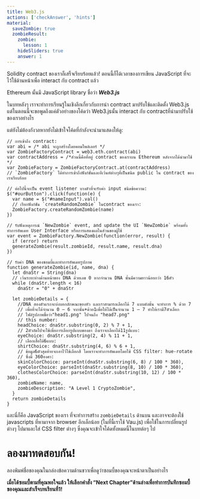 ```yaml
---
title: Web3.js
actions: ['checkAnswer', 'hints']
material:
  saveZombie: true
  zombieResult:
    zombie:
      lesson: 1
    hideSliders: true
    answer: 1
---
```


Solidity contract ของเราก็เสร็จเรียบร้อยแล้ว! ตอนนี้ก็ได้เวลาของการเขียน JavaScript ที่จะไว้ใช้ด้านหน้าเพื่อ interact กับ contract แล้ว

Ethereum นั้นมี JavaScript library  ชื่อว่า **_Web3.js_**

ในบทหลังๆ เราจะทำการเรียนรู้ในเชิงลึกเกี่ยวกับการนำ contract มาปรับใช้และติดตั้ง Web3.js แต่ในตอนนี้จะขอพูดถึงแค่ตัวอย่างของโค้ดว่า Web3.jsนั้น interact กับ contractที่นำมาปรับใช้ของเราอย่างไร 

แต่ยังไม่ต้องกังวลหากยังไม่เข้าใจโค้ดที่กำลังจะนำมาแสดงให้ดู:

```
// การเข้าถึง contract:
var abi = /* abi จะถูกสร้างโดยคอมไพล์เลอร์ */
var ZombieFactoryContract = web3.eth.contract(abi)
var contractAddress = /*ส่วนนี้คือที่อยู่ contract ของเราบน Ethereum หลังจากได้นำมาใช้ */
var ZombieFactory = ZombieFactoryContract.at(contractAddress)
// `ZombieFactory` ได้ทำการเข้าถึงฟังก์ชั่นและอีเว้นท์ต่างๆที่เป็นชนิด public ใน contract ของเราเรียบร้อย

// ต่อไปนี้จะเป็น event listener บางตัวที่จะรับค่า input ชนิดข้อความ:
$("#ourButton").click(function(e) {
  var name = $("#nameInput").val()
  // เรียกฟังก์ชัน `createRandomZombie` ในcontract ของเรา:
  ZombieFactory.createRandomZombie(name)
})

// รับฟังเหตุการณ์ `NewZombie` event, and update the UI `NewZombie` พร้อมทั้งทำการอัพเดท User Interface หรือการแสดงผลในส่วนของผู้ใช้
var event = ZombieFactory.NewZombie(function(error, result) {
  if (error) return
  generateZombie(result.zombieId, result.name, result.dna)
})

// รับค่า DNA ของซอมบี้และทำการอัพเดทรูปภาพ
function generateZombie(id, name, dna) {
  let dnaStr = String(dna)
  // เว้นระยะห่างด้านหน้าของ DNA ด้วยเลข 0 หากจำนวน DNA นั้นมีความยาวน้อยกว่า 16ตัว
  while (dnaStr.length < 16)
    dnaStr = "0" + dnaStr

  let zombieDetails = {
    //DNA สองตัวแรกจะบ่งบอกลักษณะของหัว และเราสามารถเลือกได้ 7 แบบดังนั้น จะทำการ % ด้วย 7 
    // เพื่อที่จะได้จำนวน 0 – 6 จากนั้น+ด้วย1เพื่อให้ได้เป็นจำนวน 1 – 7 ทำให้เรามี7ตัวเลือก
    // ไฟล์รูปภาพชื่อว่า"head1.png" ไปจนถึง "head7.png" 
    // this number:
    headChoice: dnaStr.substring(0, 2) % 7 + 1,
    // 2ตัวถัดไปจะใช้เพื่อการเลือกรูปแบบของตา ถึงเราจะเลือกได้11รูปแบบ:
    eyeChoice: dnaStr.substring(2, 4) % 11 + 1,
    // เลือกเสื้อได้6แบบ:
    shirtChoice: dnaStr.substring(4, 6) % 6 + 1,
    // ข้อมูล6ตัวสุดท้ายจะเอาไว้ใช้เลือกสี โดยเราจะทำการอัพเดทโดยใช้ CSS filter: hue-rotate
    // ซึ่งมี 360องศา:
    skinColorChoice: parseInt(dnaStr.substring(6, 8) / 100 * 360),
    eyeColorChoice: parseInt(dnaStr.substring(8, 10) / 100 * 360),
    clothesColorChoice: parseInt(dnaStr.substring(10, 12) / 100 * 360),
    zombieName: name,
    zombieDescription: "A Level 1 CryptoZombie",
  }
  return zombieDetails
}
```

และนี่ก็คือ JavaScript ของเรา ที่จะทำการสร้าง `zombieDetails` ด้านบน และอาจจะต้องใช้ javascripts ที่หามาจาก browser อีกเล็กน้อย (ในที่นี้เราใช้ Vau.js) เพื่อใช้ในการเปลี่ยนรูปต่างๆ ไปมาและใส่ CSS filter ต่างๆ ซึ่งคุณจะเข้าใจโค้ดทั้งหมดนี้ในบทต่อๆ ไป

# ลองมาทดสอบกัน!

ลองพิมพ์ชื่อของคุณในกล่องข้อความด้านขวาเพื่อดูว่าซอมบี้ของคุณจะหน้าตาเป็นอย่างไร

**เมื่อได้ซอมบี้ตามที่คุณพอใจแล้ว ให้เลือกคำสั่ง “Next Chapter”ด้านล่างเพื่อทำการบันทึกซอมบี้ของคุณและสำเร็จบทเรียนที่1!**
